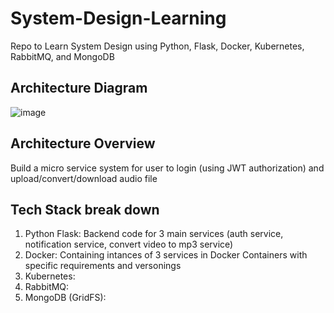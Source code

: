 # System-Design-Learning
Repo to Learn System Design using Python, Flask, Docker, Kubernetes, RabbitMQ, and MongoDB

## Architecture Diagram
![image](https://github.com/nhatduy227/System-Design-Learning/assets/53373898/7d7e47a4-dc51-4ee4-aefa-fc275b01f95a)

## Architecture Overview
Build a micro service system for user to login (using JWT authorization) and upload/convert/download audio file

## Tech Stack break down
1. Python Flask: Backend code for 3 main services (auth service, notification service, convert video to mp3 service)
2. Docker: Containing intances of 3 services in Docker Containers with specific requirements and versonings
3. Kubernetes:
4. RabbitMQ:
5. MongoDB (GridFS):

